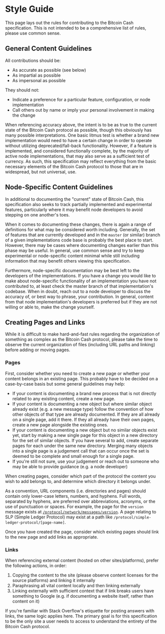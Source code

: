 # Style Guide

This page lays out the rules for contributing to the Bitcoin Cash specification.  This is not intended to be a comprehensive list of rules, please use common sense.

## General Content Guidelines

All contributions should be:

 - As accurate as possible (see below)
 - As impartial as possible
 - As impersonal as possible

They should not:

- Indicate a preference for a particular feature, configuration, or node implementation
- Call others out by name or imply your personal involvement in making the change

When referencing accuracy above, the intent is to be as true to the current state of the Bitcoin Cash protocol as possible, though this obviously has many possible interpretations.  One basic litmus test is whether a brand new implementation would need to have a certain change in order to operate without utilizing deprecated/fall-back functionality.  However, if a feature is implemented, and considered functionally complete, by the majority of active node implementations, that may also serve as a sufficient test of currency.  As such, this specification may reflect everything from the basic necessary elements of the Bitcoin Cash protocol to those that are in widespread, but not universal, use.

## Node-Specific Content Guidelines

In additional to documenting the "current" state of Bitcoin Cash, this specification also seeks to track partially implemented and experimental features, particularly where it may benefit node developers to avoid stepping on one another's toes.

When it comes to documenting these changes, there is again a range of definitions for what may be considered worth including.  Generally, the set of features that are currently developed and in the <code>master</code> (or similar) branch of a given implementations code base is probably the best place to start.  However, there may be cases where documenting changes earlier than this phase may be useful.  In general, use common sense and try to keep experimental or node-specific content minimal while still including information that may benefit others viewing this specification.

Furthermore, node-specific documentation may be best left to the developers of the implementations.  If you have a change you would like to make about node-specific functionality of an implementation you have not contributed to, at least check the master branch of that implementation's codebase.  When in doubt, reach out to a node developer to discuss the accuracy of, or best way to phrase, your contribution.  In general, content from that node implementation's developers is preferred but if they are not willing or able to, make the change yourself.

## Creating Pages and Links

While it is difficult to make hard-and-fast rules regarding the organization of something as complex as the Bitcoin Cash protocol, please take the time to observe the current organization of files (including URL paths and linking) before adding or moving pages.

### Pages

First, consider whether you need to create a new page or whether your content belongs in an existing page.  This probably have to be decided on a case-by-case basis but some general guidelines may help:

 - If your content is documenting a brand new process that is not directly related to any existing content, create a new page.
 - If your content is documenting a new object but where similar object already exist (e.g. a new message type) follow the convention of how other objects of that type are already documented.  If they are all already on a single page, add it there.  If they all already have their own pages, create a new page alongside the existing ones.
 - If your content is documenting a new object but no similar objects exist yet, start by making a new single page for this object in a new directory for the set of similar objects.  If you have several to add, create separate pages for each under the same new directory.  Merging many objects into a single page is a judgement call that can occur once the set is deemed to be complete and small enough for a single page.
 - If you're still not sure, use your judgement or reach out to someone who may be able to provide guidance (e.g. a node developer)

When creating pages, consider which part of the protocol the content you wish to add belongs to, and determine which directory it belongs under.

As a convention, URL components (i.e. directories and pages) should contain only lower-case letters, numbers, and hyphens.  Full words, separated by hyphens, are preferred over abbreviations, acronyms, or the use of punctuation or spaces.   For example, the page for the <code>version</code> message exists at <code>[/protocol/network/messages/version](/protocol/network/messages/version)</code>.  A page relating to SLP (Simple Ledger Protocol) may exist at a path like <code>/protocol/simple-ledger-protocol/[page-name]</code>.

Once you have created the page, consider which existing pages should link to the new page and add links as appropriate.

### Links

When referencing external content (hosted on other sites/platforms), prefer the following actions, in order:

 1. Copying the content to the site (please observe content licenses for the source platforms) and linking it internally
 2. Paraphrasing all vital content locally and then linking externally
 3. Linking externally with sufficient context that if link breaks users have something to Google (e.g. if documenting a website itself, rather than content on it)

If you're familiar with Stack Overflow's etiquette for posting answers with links, the same logic applies here.  The primary goal is for this specification to be the only site a user needs to access to understand the entirety of the Bitcoin Cash protocol.